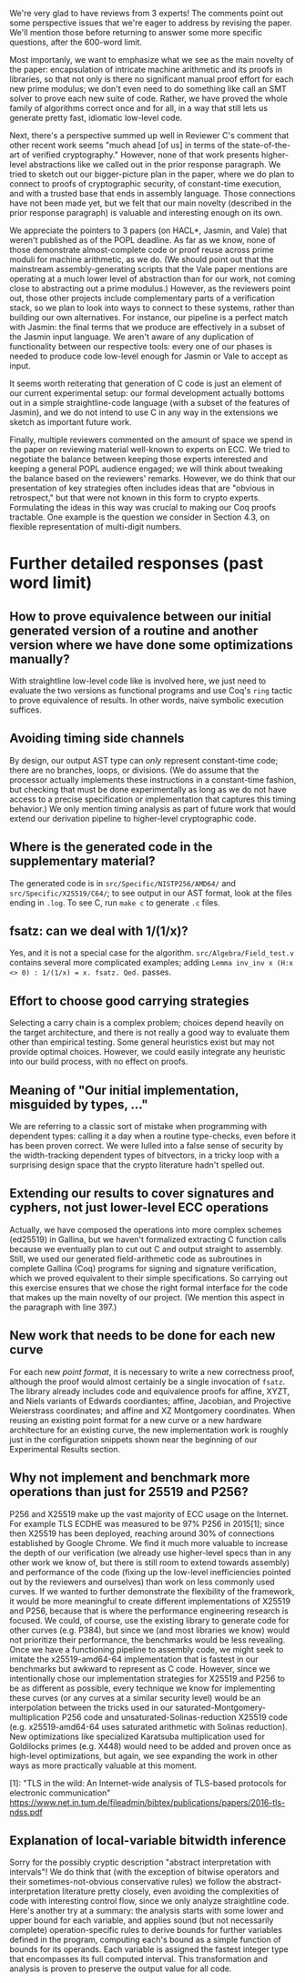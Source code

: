 We're very glad to have reviews from 3 experts!
The comments point out some perspective issues that we're eager to address by revising the paper.
We'll mention those before returning to answer some more specific questions, after the 600-word limit.

Most importanly, we want to emphasize what we see as the main novelty of the paper: encapsulation of intricate machine arithmetic and its proofs in libraries, so that not only is there no significant manual proof effort for each new prime modulus; we don't even need to do something like call an SMT solver to prove each new suite of code.  Rather, we have proved the whole family of algorithms correct once and for all, in a way that still lets us generate pretty fast, idiomatic low-level code.

Next, there's a perspective summed up well in Reviewer C's comment that other recent work seems "much ahead [of us] in terms of the state-of-the-art of verified cryptography."
However, none of that work presents higher-level abstractions like we called out in the prior response paragraph.
We tried to sketch out our bigger-picture plan in the paper, where we do plan to connect to proofs of cryptographic security, of constant-time execution, and with a trusted base that ends in assembly language.
Those connections have not been made yet, but we felt that our main novelty (described in the prior response paragraph) is valuable and interesting enough on its own.

We appreciate the pointers to 3 papers (on HACL*, Jasmin, and Vale) that weren't published as of the POPL deadline.
As far as we know, none of those demonstrate almost-complete code or proof reuse across prime moduli for machine arithmetic, as we do.
(We should point out that the mainstream assembly-generating scripts that the Vale paper mentions are operating at a much lower level of abstraction than for our work, not coming close to abstracting out a prime modulus.)
However, as the reviewers point out, those other projects include complementary parts of a verification stack, so we plan to look into ways to connect to these systems, rather than building our own alternatives.
For instance, our pipeline is a perfect match with Jasmin: the final terms that we produce are effectively in a subset of the Jasmin input language.
We aren't aware of any duplication of functionality between our respective tools: every one of our phases is needed to produce code low-level enough for Jasmin or Vale to accept as input.

It seems worth reiterating that generation of C code is just an element of our current experimental setup: our formal development actually bottoms out in a simple straightline-code language (with a subset of the features of Jasmin), and we do not intend to use C in any way in the extensions we sketch as important future work.

Finally, multiple reviewers commented on the amount of space we spend in the paper on reviewing material well-known to experts on ECC.
We tried to negotiate the balance between keeping those experts interested and keeping a general POPL audience engaged; we will think about tweaking the balance based on the reviewers' remarks.
However, we do think that our presentation of key strategies often includes ideas that are "obvious in retrospect," but that were not known in this form to crypto experts.
Formulating the ideas in this way was crucial to making our Coq proofs tractable.
One example is the question we consider in Section 4.3, on flexible representation of multi-digit numbers.

# Further detailed responses (past word limit)

## How to prove equivalence between our initial generated version of a routine and another version where we have done some optimizations manually?

With straightline low-level code like is involved here, we just need to evaluate the two versions as functional programs and use Coq's `ring` tactic to prove equivalence of results.
In other words, naive symbolic execution suffices.

## Avoiding timing side channels

By design, our output AST type can *only* represent constant-time code; there are no branches, loops, or divisions.
(We do assume that the processor actually implements these instructions in a constant-time fashion, but checking that must be done experimentally as long as we do not have access to a precise specification or implementation that captures this timing behavior.)
We only mention timing analysis as part of future work that would extend our derivation pipeline to higher-level cryptographic code.

## Where is the generated code in the supplementary material?

The generated code is in `src/Specific/NISTP256/AMD64/` and `src/Specific/X25519/C64/`; to see output in our AST format, look at the files ending in `.log`.
To see C, run `make c` to generate `.c` files.

## fsatz: can we deal with 1/(1/x)?

Yes, and it is not a special case for the algorithm.
`src/Algebra/Field_test.v` contains several more complicated examples; adding `Lemma inv_inv x (H:x <> 0) : 1/(1/x) = x. fsatz. Qed.` passes.

## Effort to choose good carrying strategies

Selecting a carry chain is a complex problem; choices depend heavily on the target architecture, and there is not really a good way to evaluate them other than empirical testing.
Some general heuristics exist but may not provide optimal choices.
However, we could easily integrate any heuristic into our build process, with no effect on proofs.

## Meaning of "Our initial implementation, misguided by types, ..."

We are referring to a classic sort of mistake when programming with dependent types: calling it a day when a routine type-checks, even before it has been proven correct.
We were lulled into a false sense of security by the width-tracking dependent types of bitvectors, in a tricky loop with a surprising design space that the crypto literature hadn't spelled out.

## Extending our results to cover signatures and cyphers, not just lower-level ECC operations

Actually, we have composed the operations into more complex schemes (ed25519) in Gallina, but we haven't formalized extracting C function calls because we eventually plan to cut out C and output straight to assembly.
Still, we used our generated field-arithmetic code as subroutines in complete Gallina (Coq) programs for signing and signature verification, which we proved equivalent to their simple specifications.
So carrying out this exercise ensures that we chose the right formal interface for the code that makes up the main novelty of our project.
(We mention this aspect in the paragraph with line 397.)

## New work that needs to be done for each new curve

For each new *point format*, it is necessary to write a new correctness proof, although the proof would almost certainly be a single invocation of `fsatz`.
The library already includes code and equivalence proofs for affine, XYZT, and Niels variants of Edwards coordiantes; affine, Jacobian, and Projective Weierstrass coordinates; and affine and XZ Montgomery coordinates.
When reusing an existing point format for a new curve or a new hardware architecture for an existing curve, the new implementation work is roughly just in the configuration snippets shown near the beginning of our Experimental Results section.

## Why not implement and benchmark more operations than just for 25519 and P256?

P256 and X25519 make up the vast majority of ECC usage on the Internet.
For example TLS ECDHE was measured to be 97% P256 in 2015[1]; since then X25519 has been deployed, reaching around 30% of connections established by Google Chrome.
We find it much more valuable to increase the depth of our verification (we already use higher-level specs than in any other work we know of, but there is still room to extend towards assembly) and performance of the code (fixing up the low-level inefficiencies pointed out by the reviewers and ourselves) than work on less commonly used curves.
If we wanted to further demonstrate the flexibility of the framework, it would be more meaningful to create different implementations of X25519 and P256, because that is where the performance engineering research is focused.
We could, of course, use the existing library to generate code for other curves (e.g. P384), but since we (and most libraries we know) would not prioritize their performance, the benchmarks would be less revealing.
Once we have a functioning pipeline to assembly code, we might seek to imitate the x25519-amd64-64 implementation that is fastest in our benchmarks but awkward to represent as C code.
However, since we intentionally chose our implementation strategies for X25519 and P256 to be as different as possible, every technique we know for implementing these curves (or any curves at a similar security level) would be an interpolation between the tricks used in our saturated-Montgomery-multiplication P256 code and unsaturated-Solinas-reduction X25519 code (e.g. x25519-amd64-64 uses saturated arithmetic with Solinas reduction).
New optimizations like specialized Karatsuba multiplication used for Goldilocks primes (e.g. X448) would need to be added and proven once as high-level optimizations, but again, we see expanding the work in other ways as more practically valuable at this moment.

[1]: "TLS in the wild: An Internet-wide analysis of TLS-based protocols for electronic communication" https://www.net.in.tum.de/fileadmin/bibtex/publications/papers/2016-tls-ndss.pdf

## Explanation of local-variable bitwidth inference

Sorry for the possibly cryptic description "abstract interpretation with intervals"!
We do think that (with the exception of bitwise operators and their sometimes-not-obvious conservative rules) we follow the abstract-interpretation literature pretty closely, even avoiding the complexities of code with interesting control flow, since we only analyze straightline code.
Here's another try at a summary: the analysis starts with some lower and upper bound for each variable, and applies sound (but not necessarily complete) operation-specific rules to derive bounds for further variables defined in the program, computing each's bound as a simple function of bounds for its operands.
Each variable is assigned the fastest integer type that encompasses its full computed interval.
This transformation and analysis is proven to preserve the output value for all code.
